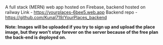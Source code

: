 A full stack (MERN) web app hosted on Firebase, backend hosted on railway
Link -  https://yourplaces-6bee5.web.app
Backend repo - https://github.com/Kunal719/YourPlaces_backend

**Note: Images will be uploaded if you try to sign up and upload the place image, but they won't stay forever on the server because of the free plan the back-end is deployed on.**
